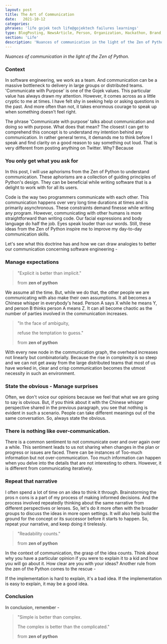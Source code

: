```yaml
---
layout: post
title: The Art of Communication
date:   2021-10-12
categories:
phrases: 'life gojek tech life@gojektech failures learnings'
type: BlogPosting, NewsArticle, Person, Organization, Hackathon, Brand, Atlas, Guide, Failures, Learnings
section: 'Life'
description: 'Nuances of communication in the light of the Zen of Python'
---
```


*Nuances of communication in the light of the Zen of Python.*

### Context

In software engineering, we work as a team. And communication can be a massive bottleneck to delivery in large groups or distributed teams.
'Communicate with Purpose' is one of the Gojek values. This particular value has always drawn my attention. However, it comes across as a little cryptic to me at times. I have felt shy in seeking help or asking questions in the past. And more often than not, it takes enormous courage to speak up when something doesn't feel right.

The phrase 'Communicate with purpose' talks about communication and doing so with purpose. What does that mean? The closest I can get to comprehend this concept is to understand my intention behind any communication. In rather general terms, it demands me to think before I speak and find clarity on a good reason to say something out loud. That is very different from posting anything on Twitter. Why? Because

### You only get what you ask for

In this post, I will use aphorisms from the Zen of Python to understand communication. These aphorisms are a collection of guiding principles of Python's design. They can be beneficial while writing software that is a delight to work with for all its users.

Code is the way two programmers communicate with each other. This communication happens over very long time durations at times and is primarily asynchronous. These constraints demand finesse while writing any program. However, communicating with other humans is more straightforward than writing code. Our facial expressions and body language do half the job. Eyes speak louder than our words. Still, these ideas from the Zen of Python inspire me to improve my day-to-day communication skills. 

Let's see what this doctrine has and how we can draw analogies to better our communication concerning software engineering -

### Manage expectations

> "Explicit is better than implicit."
>
> from **zen of python**

We assume all the time. But, while we do that, the other people we are communicating with also make their own assumptions. It all becomes a Chinese whisper in everybody's head. Person A says X while he means Y, and person B thinks person A means Z. It can all become chaotic as the number of parties involved in the communication increases. 

> "In the face of ambiguity,
>
> refuse the temptation to guess."
>
> from **zen of python**

With every new node in the communication graph, the overhead increases not linearly but combinatorially. Because the rise in complexity is so steep and we can not get away from the large distributed teams that most of us have worked in, clear and crisp communication becomes the utmost necessity in such an environment.

### State the obvious - Manage surprises

Often, we don't voice our opinions because we feel that what we are going to say is obvious. But, if you think about it with the Chinese whisper perspective shared in the previous paragraph, you see that nothing is evident in such a scenario. People can take different meanings out of the same conversation. So, always state the obvious.

### There is nothing like over-communication.

There is a common sentiment to not communicate over and over again over a while. This sentiment leads to us not sharing when changes in the plan or progress or issues are faced. There can be instances of Too-much information but not over-communication. Too much information can happen when you delve into the details that are not interesting to others. However, it is different from communicating iteratively. 

### Repeat that narrative

I often spend a lot of time on an idea to think it through. Brainstorming the pros n cons is a part of my process of making informed decisions. And the process involved repeatedly thinking about the same narrative from different perspectives or lenses. So, let's do it more often with the broader groups to discuss the ideas in more open settings. It will also help build the ground for the concept or its successor before it starts to happen. So, repeat your narrative, and keep doing it tirelessly. 

> "Readability counts."
>
> from **zen of python**

In the context of communication, the grasp of the idea counts. Think about why you have a particular opinion if you were to explain it to a kid and how you will go about it. How clear are you with your ideas? Another rule from the zen of the Python comes to the rescue -

If the implementation is hard to explain, it's a bad idea.
If the implementation is easy to explain, it may be a good idea.

### Conclusion
In conclusion, remember -

> "Simple is better than complex.
>
> The complex is better than the complicated."
>
> from **zen of python**



